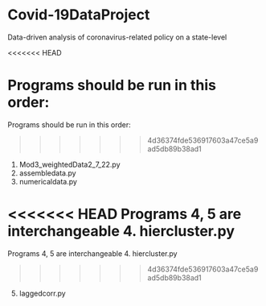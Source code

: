 # Covid-19DataProject
Data-driven analysis of coronavirus-related policy on a state-level

<<<<<<< HEAD

Programs should be run in this order:
=======
Programs should be run in this order:

>>>>>>> 4d36374fde536917603a47ce5a9ad5db89b38ad1
1. Mod3_weightedData2_7_22.py
2. assembledata.py
3. numericaldata.py

<<<<<<< HEAD
Programs 4, 5 are interchangeable
4. hiercluster.py
=======
Programs 4, 5 are interchangeable 
4. hiercluster.py 
>>>>>>> 4d36374fde536917603a47ce5a9ad5db89b38ad1
5. laggedcorr.py
